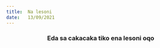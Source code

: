 ```yaml
---
title:  Na lesoni
date:   13/09/2021
---
```


### <center>Eda sa cakacaka tiko ena lesoni oqo</center>